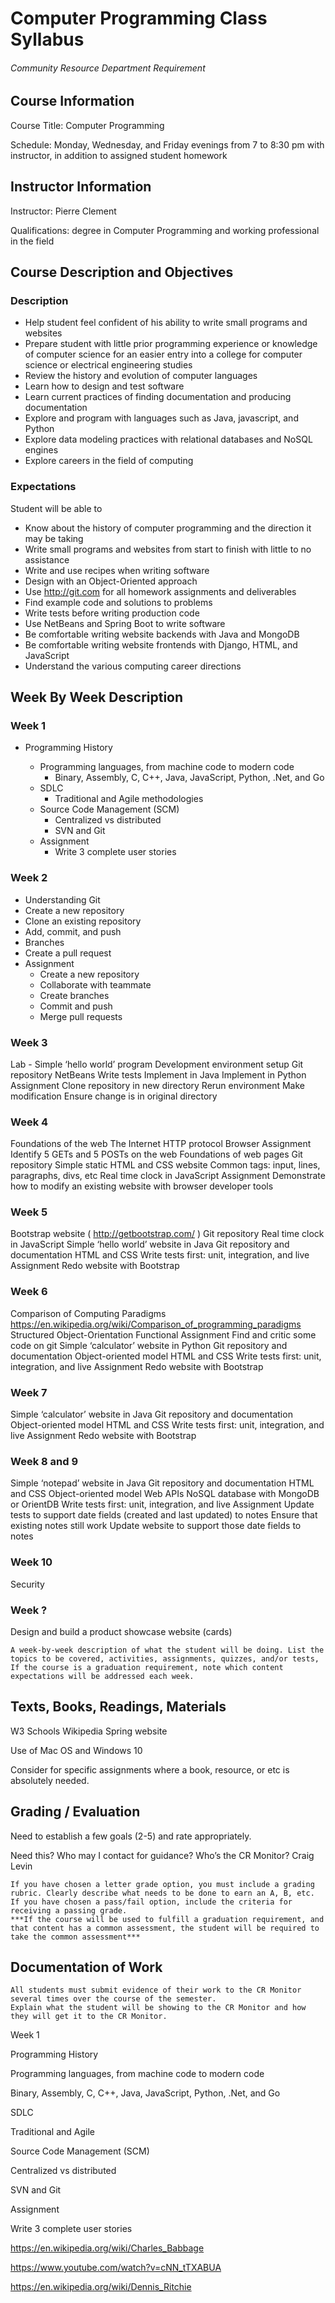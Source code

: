 # Computer Programming Class Syllabus
###### Community Resource Department Requirement
## Course Information
Course Title: Computer Programming

Schedule: Monday, Wednesday, and Friday evenings from 7 to 8:30 pm with instructor, in addition to assigned student homework

## Instructor Information

Instructor: Pierre Clement

Qualifications: degree in Computer Programming and working professional in the field

## Course Description and Objectives
### Description
* Help student feel confident of his ability to write small programs and websites
* Prepare student with little prior programming experience or knowledge of computer science for an easier entry into a college for computer science or electrical engineering studies
* Review the history and evolution of computer languages
* Learn how to design and test software
* Learn current practices of finding documentation and producing documentation
* Explore and program with languages such as Java, javascript, and Python
* Explore data modeling practices with relational databases and NoSQL engines
* Explore careers in the field of computing

### Expectations
Student will be able to

* Know about the history of computer programming and the direction it may be taking
* Write small programs and websites from start to finish with little to no assistance
* Write and use recipes when writing software
* Design with an Object-Oriented approach
* Use http://git.com for all homework assignments and deliverables
* Find example code and solutions to problems
* Write tests before writing production code
* Use NetBeans and Spring Boot to write software
* Be comfortable writing website backends with Java and MongoDB
* Be comfortable writing website frontends with Django, HTML, and JavaScript
* Understand the various computing career directions
## Week By Week Description
### Week 1
* Programming History

  * Programming languages, from machine code to modern code
    * Binary, Assembly, C, C++, Java, JavaScript, Python, .Net, and Go
  * SDLC 
    * Traditional and Agile methodologies
  * Source Code Management (SCM)
    * Centralized vs distributed
    * SVN and Git
  * Assignment
    * Write 3 complete user stories
    
### Week 2
- Understanding Git
- Create a new repository
- Clone an existing repository
- Add, commit, and push
- Branches
- Create a pull request
- Assignment
	* Create a new repository
	* Collaborate with teammate
	* Create branches
	* Commit and push
	* Merge pull requests

### Week 3
Lab - Simple ‘hello world’ program
Development environment setup
Git repository
NetBeans
Write tests
Implement in Java
Implement in Python
Assignment
Clone repository in new directory
Rerun environment
Make modification
Ensure change is in original directory

### Week 4
Foundations of the web
The Internet
HTTP protocol
Browser
Assignment
Identify 5 GETs and 5 POSTs on the web
Foundations of web pages
Git repository
Simple static HTML and CSS website
Common tags: input, lines, paragraphs, divs, etc
Real time clock in JavaScript
Assignment
Demonstrate how to modify an existing website with browser developer tools

### Week 5
Bootstrap website ( http://getbootstrap.com/ )
Git repository
Real time clock in JavaScript
Simple ‘hello world’ website in Java
Git repository and documentation
HTML and CSS
Write tests first: unit, integration, and live
Assignment
Redo website with Bootstrap

### Week 6
Comparison of Computing Paradigms
https://en.wikipedia.org/wiki/Comparison_of_programming_paradigms 
Structured
Object-Orientation
Functional
Assignment 
Find and critic some code on git
Simple ‘calculator’ website in Python
Git repository and documentation
Object-oriented model
HTML and CSS
Write tests first: unit, integration, and live
Assignment
Redo website with Bootstrap

### Week 7
Simple ‘calculator’ website in Java
Git repository and documentation
Object-oriented model
HTML and CSS
Write tests first: unit, integration, and live
Assignment
Redo website with Bootstrap

### Week 8 and 9
Simple ‘notepad’ website in Java
Git repository and documentation
HTML and CSS
Object-oriented model
Web APIs
NoSQL database with MongoDB or OrientDB
Write tests first: unit, integration, and live
Assignment
Update tests to support date fields (created and last updated) to notes
Ensure that existing notes still work
Update website to support those date fields to notes

### Week 10
Security

### Week ?
Design and build a product showcase website (cards)

    A week-by-week description of what the student will be doing. List the topics to be covered, activities, assignments, quizzes, and/or tests, If the course is a graduation requirement, note which content expectations will be addressed each week.

## Texts, Books, Readings, Materials
W3 Schools
Wikipedia
Spring website

Use of Mac OS and Windows 10

Consider for specific assignments where a book, resource, or etc is absolutely needed.

## Grading / Evaluation
Need to establish a few goals (2-5) and rate appropriately.

Need this?
Who may I contact for guidance?
Who’s the CR Monitor? Craig Levin


    If you have chosen a letter grade option, you must include a grading rubric. Clearly describe what needs to be done to earn an A, B, etc.
    If you have chosen a pass/fail option, include the criteria for receiving a passing grade.
    ***If the course will be used to fulfill a graduation requirement, and that content has a common assessment, the student will be required to take the common assessment***

## Documentation of Work

    All students must submit evidence of their work to the CR Monitor several times over the course of the semester.
    Explain what the student will be showing to the CR Monitor and how they will get it to the CR Monitor.





















Week 1

Programming History

Programming languages, from machine code to modern code

Binary, Assembly, C, C++, Java, JavaScript, Python, .Net, and Go

SDLC

Traditional and Agile

Source Code Management (SCM)

Centralized vs distributed

SVN and Git

Assignment

Write 3 complete user stories







https://en.wikipedia.org/wiki/Charles_Babbage

https://www.youtube.com/watch?v=cNN_tTXABUA

https://en.wikipedia.org/wiki/Dennis_Ritchie



